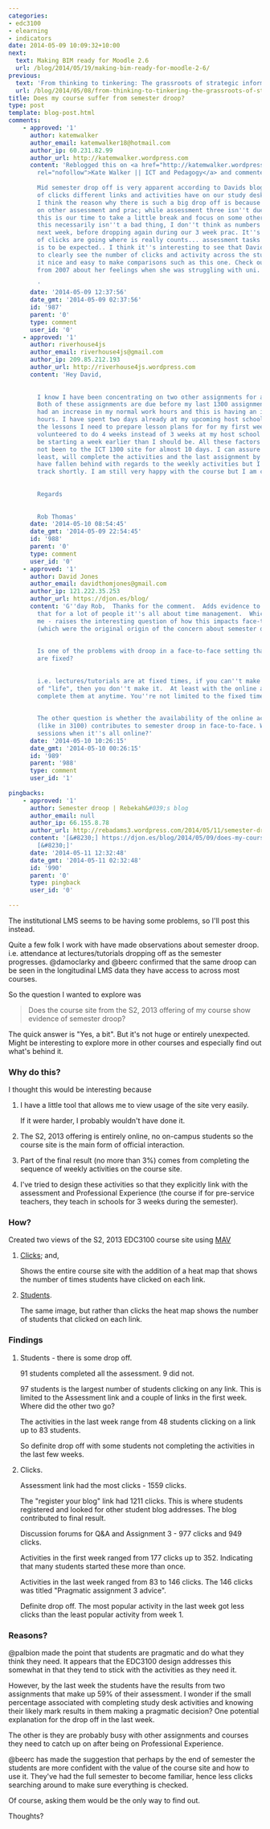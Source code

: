 ```yaml
---
categories:
- edc3100
- elearning
- indicators
date: 2014-05-09 10:09:32+10:00
next:
  text: Making BIM ready for Moodle 2.6
  url: /blog/2014/05/19/making-bim-ready-for-moodle-2-6/
previous:
  text: 'From thinking to tinkering: The grassroots of strategic information systems'
  url: /blog/2014/05/08/from-thinking-to-tinkering-the-grassroots-of-strategic-information-systems/
title: Does my course suffer from semester droop?
type: post
template: blog-post.html
comments:
    - approved: '1'
      author: katemwalker
      author_email: katemwalker18@hotmail.com
      author_ip: 60.231.82.99
      author_url: http://katemwalker.wordpress.com
      content: 'Reblogged this on <a href="http://katemwalker.wordpress.com/2014/05/09/does-my-course-suffer-from-semester-droop/"
        rel="nofollow">Kate Walker || ICT and Pedagogy</a> and commented:
    
        Mid semester drop off is very apparent according to Davids blog on the number
        of clicks different links and activities have on our study desk.  To be honest
        I think the reason why there is such a big drop off is because we are busy focusing
        on other assessment and prac; while assessment three isn''t due for a little bit,
        this is our time to take a little break and focus on some other important assessment,
        this necessarily isn''t a bad thing, I don''t think as numbers may pick up again
        next week, before dropping again during our 3 week prac. It''s clear that a majority
        of clicks are going where is really counts... assessment tasks and details.. which
        is to be expected.. I think it''s interesting to see that David has the tools
        to clearly see the number of clicks and activity across the study desk, it makes
        it nice and easy to make comparisons such as this one. Check out this blog http://flickamawa.wordpress.com/2007/05/12/parti/
        from 2007 about her feelings when she was struggling with uni.
    
        '
      date: '2014-05-09 12:37:56'
      date_gmt: '2014-05-09 02:37:56'
      id: '987'
      parent: '0'
      type: comment
      user_id: '0'
    - approved: '1'
      author: riverhouse4js
      author_email: riverhouse4js@gmail.com
      author_ip: 209.85.212.193
      author_url: http://riverhouse4js.wordpress.com
      content: 'Hey David,
    
    
        I know I have been concentrating on two other assignments for another course.
        Both of these assignments are due before my last 1300 assignment. I have also
        had an increase in my normal work hours and this is having an impact on my study
        hours. I have spent two days already at my upcoming host school and I have received
        the lessons I need to prepare lesson plans for for my first week on prac. I have
        volunteered to do 4 weeks instead of 3 weeks at my host school also and I will
        be starting a week earlier than I should be. All these factors combine so I have
        not been to the ICT 1300 site for almost 10 days. I can assure you that I, at
        least, will complete the activities and the last assignment by the due date. I
        have fallen behind with regards to the weekly activities but I will get back on
        track shortly. I am still very happy with the course but I am currently time poor.
    
    
        Regards
    
    
        Rob Thomas'
      date: '2014-05-10 08:54:45'
      date_gmt: '2014-05-09 22:54:45'
      id: '988'
      parent: '0'
      type: comment
      user_id: '0'
    - approved: '1'
      author: David Jones
      author_email: davidthomjones@gmail.com
      author_ip: 121.222.35.253
      author_url: https://djon.es/blog/
      content: 'G''day Rob,  Thanks for the comment.  Adds evidence to the suggestion
        that for a lot of people it''s all about time management.  Which - at least for
        me - raises the interesting question of how this impacts face-to-face sessions
        (which were the original origin of the concern about semester droop).
    
    
        Is one of the problems with droop in a face-to-face setting that those sessions
        are fixed?
    
    
        i.e. lectures/tutorials are at fixed times, if you can''t make that time because
        of "life", then you don''t make it.  At least with the online activities you can
        complete them at anytime. You''re not limited to the fixed time.
    
    
        The other question is whether the availability of the online activities for all
        (like in 3100) contributes to semester droop in face-to-face. Why go to face-to-face
        sessions when it''s all online?'
      date: '2014-05-10 10:26:15'
      date_gmt: '2014-05-10 00:26:15'
      id: '989'
      parent: '988'
      type: comment
      user_id: '1'
    
pingbacks:
    - approved: '1'
      author: Semester droop | Rebekah&#039;s blog
      author_email: null
      author_ip: 66.155.8.78
      author_url: http://rebadams3.wordpress.com/2014/05/11/semester-droop/
      content: '[&#8230;] https://djon.es/blog/2014/05/09/does-my-course-suffer-from-semester-droop/
        [&#8230;]'
      date: '2014-05-11 12:32:48'
      date_gmt: '2014-05-11 02:32:48'
      id: '990'
      parent: '0'
      type: pingback
      user_id: '0'
    
---
```

The institutional LMS seems to be having some problems, so I'll post this instead.

Quite a few folk I work with have made observations about semester droop. i.e. attendance at lectures/tutorials dropping off as the semester progresses. @damoclarky and @beerc confirmed that the same droop can be seen in the longitudinal LMS data they have access to across most courses.

So the question I wanted to explore was

> Does the course site from the S2, 2013 offering of my course show evidence of semester droop?

The quick answer is "Yes, a bit". But it's not huge or entirely unexpected. Might be interesting to explore more in other courses and especially find out what's behind it.

### Why do this?

I thought this would be interesting because

1. I have a little tool that allows me to view usage of the site very easily.
    
    If it were harder, I probably wouldn't have done it.
    
2. The S2, 2013 offering is entirely online, no on-campus students so the course site is the main form of official interaction.
3. Part of the final result (no more than 3%) comes from completing the sequence of weekly activities on the course site.
4. I've tried to design these activities so that they explicitly link with the assessment and Professional Experience (the course if for pre-service teachers, they teach in schools for 3 weeks during the semester).

### How?

Created two views of the S2, 2013 EDC3100 course site using [MAV](/blog/2014/02/02/moodle-activity-viewer-mav-and-the-promise-for-bricolage/)

1. [Clicks](https://www.flickr.com/photos/david_jones/13948920688/sizes/o/); and,
    
    Shows the entire course site with the addition of a heat map that shows the number of times students have clicked on each link.
    
2. [Students](https://www.flickr.com/photos/david_jones/14112414296/sizes/o/).
    
    The same image, but rather than clicks the heat map shows the number of students that clicked on each link.
    

### Findings

1. Students - there is some drop off.
    
    91 students completed all the assessment. 9 did not.
    
    97 students is the largest number of students clicking on any link. This is limited to the Assessment link and a couple of links in the first week. Where did the other two go?
    
    The activities in the last week range from 48 students clicking on a link up to 83 students.
    
    So definite drop off with some students not completing the activities in the last few weeks.
    
2. Clicks.
    
    Assessment link had the most clicks - 1559 clicks.
    
    The "register your blog" link had 1211 clicks. This is where students registered and looked for other student blog addresses. The blog contributed to final result.
    
    Discussion forums for Q&A and Assignment 3 - 977 clicks and 949 clicks.
    
    Activities in the first week ranged from 177 clicks up to 352. Indicating that many students started these more than once.
    
    Activities in the last week ranged from 83 to 146 clicks. The 146 clicks was titled "Pragmatic assignment 3 advice".
    
    Definite drop off. The most popular activity in the last week got less clicks than the least popular activity from week 1.
    

### Reasons?

@palbion made the point that students are pragmatic and do what they think they need. It appears that the EDC3100 design addresses this somewhat in that they tend to stick with the activities as they need it.

However, by the last week the students have the results from two assignments that make up 59% of their assessment. I wonder if the small percentage associated with completing study desk activities and knowing their likely mark results in them making a pragmatic decision? One potential explanation for the drop off in the last week.

The other is they are probably busy with other assignments and courses they need to catch up on after being on Professional Experience.

@beerc has made the suggestion that perhaps by the end of semester the students are more confident with the value of the course site and how to use it. They've had the full semester to become familiar, hence less clicks searching around to make sure everything is checked.

Of course, asking them would be the only way to find out.

Thoughts?